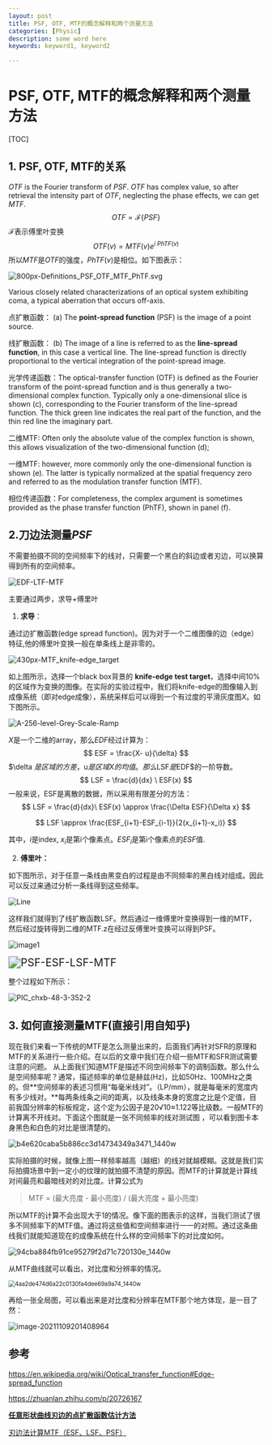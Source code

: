 ```yaml
---
layout: post
title: PSF, OTF, MTF的概念解释和两个测量方法
categories: [Physic]
description: some word here
keywords: keyword1, keyword2

---
```


# PSF, OTF, MTF的概念解释和两个测量方法

[TOC]

## 1. PSF, OTF, MTF的关系

$OTF$ is the Fourier transform of $PSF$. $OTF$ has complex value, so after retrieval the intensity part of $OTF$, neglecting the phase effects, we can get $MTF$.
$$
OTF = \mathcal{F}\{PSF\}
$$
$\mathcal{F}$表示傅里叶变换
$$
OTF(v) = MTF(v)e^{i\ PhTF(v)}
$$
所以$MTF$是$OTF$的强度，$PhTF(v)$是相位。如下图表示：

![800px-Definitions_PSF_OTF_MTF_PhTF.svg](https://raw.githubusercontent.com/star-twinking/CloudImage/main/ImgforBlog/800px-Definitions_PSF_OTF_MTF_PhTF.svg.png)

Various closely related characterizations of an optical system exhibiting coma, a typical aberration that occurs off-axis.

点扩散函数： (a) The **point-spread function** (PSF) is the image of a point source.

线扩散函数： (b) The image of a line is referred to as the **line-spread function**, in this case a vertical line. The line-spread function is directly proportional to the vertical integration of the point-spread image. 

光学传递函数：The optical-transfer function (OTF) is defined as the Fourier transform of the point-spread function and is thus generally a two-dimensional complex function. Typically only a one-dimensional slice is shown (c), corresponding to the Fourier transform of the line-spread function. The thick green line indicates the real part of the function, and the thin red line the imaginary part.

二维MTF: Often only the absolute value of the complex function is shown, this allows visualization of the two-dimensional function (d); 

一维MTF: however, more commonly only the one-dimensional function is shown (e). The latter is typically normalized at the spatial frequency zero and referred to as the modulation transfer function (MTF). 

相位传递函数：For completeness, the complex argument is sometimes provided as the phase transfer function (PhTF), shown in panel (f).

## 2.刀边法测量$PSF$

不需要拍摄不同的空间频率下的线对，只需要一个黑白的斜边或者刃边，可以换算得到所有的空间频率。

![EDF-LTF-MTF](https://raw.githubusercontent.com/star-twinking/CloudImage/main/ImgforBlog/EDF-LTF-MTF.jpg)

主要通过两步，求导+傅里叶

1. **求导**：

通过边扩散函数(edge spread function)。因为对于一个二维图像的边（edge）特征,他的傅里叶变换一般在单条线上是非零的。

![430px-MTF_knife-edge_target](https://raw.githubusercontent.com/star-twinking/CloudImage/main/ImgforBlog/430px-MTF_knife-edge_target.jpg)

如上图所示，选择一个black box背景的 **knife-edge test target**，选择中间10%的区域作为变换的图像。在实际的实验过程中，我们将knife-edge的图像输入到成像系统（即对edge成像），系统采样后可以得到一个有过度的平滑灰度图$X$。如下图所示。

![A-256-level-Grey-Scale-Ramp](https://raw.githubusercontent.com/star-twinking/CloudImage/main/ImgforBlog/A-256-level-Grey-Scale-Ramp.png)

$X$是一个二维的array，那么$EDF$经过计算为：
$$
ESF = \frac{X- u}{\delta}
$$
$\delta $是区域的方差，$u$是区域X的均值。那么$LSF$是$EDF$的一阶导数。
$$
LSF = \frac{d}{dx} \ ESF(x)
$$
一般来说，ESF是离散的数据，所以采用有限差分的方法：
$$
LSF = \frac{d}{dx}\ ESF(x) \approx \frac{\Delta ESF}{\Delta x}
$$

$$
LSF \approx \frac{ESF_{i+1}-ESF_{i-1}}{2(x_{i+1}-x_i)}
$$

其中，$i$是index, $x_i$是第i个像素点。$ESF_i$是第i个像素点的$ESF$值.

2. **傅里叶：**

如下图所示，对于任意一条线由黑变白的过程是由不同频率的黑白线对组成。因此可以反过来通过分析一条线得到这些频率。



![Line](https://raw.githubusercontent.com/star-twinking/CloudImage/main/ImgforBlog/Line.jpg)

这样我们就得到了线扩散函数LSF。然后通过一维傅里叶变换得到一维的MTF， 然后经过旋转得到二维的MTF.z在经过反傅里叶变换可以得到PSF。

![image1](PSF-ESF-LSF-MTF.jpg)

<img src="https://raw.githubusercontent.com/star-twinking/CloudImage/main/ImgforBlog/PSF-ESF-LSF-MTF.jpg" alt="PSF-ESF-LSF-MTF" style="zoom:150%;" />

整个过程如下所示：

![PIC_chxb-48-3-352-2](https://raw.githubusercontent.com/star-twinking/CloudImage/main/ImgforBlog/PIC_chxb-48-3-352-2.jpg)

## 3. 如何直接测量MTF(直接引用自知乎)

现在我们来看一下传统的MTF是怎么测量出来的，后面我们再针对SFR的原理和MTF的关系进行一些介绍。在以后的文章中我们在介绍一些MTF和SFR测试需要注意的问题。 从上面我们知道MTF是描述不同空间频率下的调制函数。那么什么是空间频率呢？通常，描述频率的单位是赫兹(Hz)，比如50Hz、100MHz之类的。但**空间频率的表述习惯用“每毫米线对”。（LP/mm），就是每毫米的宽度内有多少线对。**每两条线条之间的距离，以及线条本身的宽度之比是个定值，目前我国分辨率的标板规定，这个定为公因子是20√10≈1.122等比级数。一般MTF的计算离不开线对。下面这个图就是一张不同频率的线对测试图 ，可以看到图卡本身黑色和白色的对比是很清楚的。

![b4e620caba5b886cc3d14734349a3471_1440w](https://raw.githubusercontent.com/star-twinking/CloudImage/main/ImgforBlog/b4e620caba5b886cc3d14734349a3471_1440w.png)

实际拍摄的时候，就像上图一样频率越高（越细）的线对就越模糊。这就是我们实际拍摄场景中到一定小的纹理的就拍摄不清楚的原因。而MTF的计算就是计算线对间最亮和最暗线对的对比度。计算公式为

> MTF = (最大亮度 - 最小亮度) / (最大亮度 + 最小亮度)

所以MTF的计算不会出现大于1的情况。像下面的图表示的这样，当我们测试了很多不同频率下的MTF值。通过将这些值和空间频率进行一一的对照。通过这条曲线我们就能知道现在的成像系统在什么样的空间频率下的对比度如何。

![94cba884fb91ce95279f2d71c720130e_1440w](https://raw.githubusercontent.com/star-twinking/CloudImage/main/ImgforBlog/94cba884fb91ce95279f2d71c720130e_1440w.jpg)

从MTF曲线就可以看出，对比度和分辨率的情况。

<img src="https://raw.githubusercontent.com/star-twinking/CloudImage/main/ImgforBlog/4aa2de474d6a22c0130fa4dee69a9a74_1440w.jpg" alt="4aa2de474d6a22c0130fa4dee69a9a74_1440w" style="zoom:80%;" />

再给一张全局图，可以看出来是对比度和分辨率在MTF那个地方体现，是一目了然：

![image-20211109201408964](https://raw.githubusercontent.com/star-twinking/CloudImage/main/ImgforBlog/image-20211109201408964.png)

## 参考

https://en.wikipedia.org/wiki/Optical_transfer_function#Edge-spread_function

https://zhuanlan.zhihu.com/p/20726167

[**任意形状曲线刃边的点扩散函数估计方法**](http://html.rhhz.net/CHXB/html/2019-3-352.htm#rhhz)

[刃边法计算MTF（ESF、LSF、PSF）](https://www.cnblogs.com/wxl845235800/p/9260090.html)

